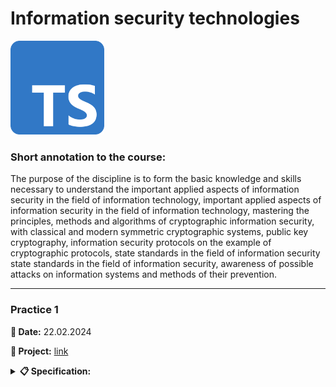 # **Information security technologies**

<img src="img/typescript.svg" height="150" alt="TypeScript">

### **Short annotation to the course:**

The purpose of the discipline is to form the basic knowledge and skills necessary to understand the important applied aspects of information security in the field of information technology, important applied aspects of information security in the field of information technology, mastering the principles, methods and algorithms of cryptographic information security, with classical and modern symmetric cryptographic systems, public key cryptography, information security protocols on the example of cryptographic protocols, state standards in the field of information security state standards in the field of information security, awareness of possible attacks on information systems and methods of their prevention.

---

### **Practice 1**

**📅 Date:** 22.02.2024

**📁 Project:** [link](practice-01)

<details>
<summary><b>📋 Specification:</b></summary>

Create a software implementation of one of two historically important ciphers and one "training" cipher.

The main goal is to familiarize yourself with the Caesar and Vigenère ciphers while writing the paper.

**What you have to do**: write a code that will allow the user to encrypt a message with one of these ciphers.

It is not regulated in what language or in what format, it is up to you.

**What your program should do**: encrypt and decrypt a text message. The first two ciphers can be in the same program/program block. The text for encryption can be a hymn or "Testament".

For the Caesar cipher, the key/offset value is the date of your work (day, not month).

For the Vigenère cipher, you choose the key word/phrase at your own discretion (it can be, for example, your surname).

The gamma cipher involves adding digitized text and a key phrase called a gamma. In this part of the work, you have to encode the text (digitize it). The method of encoding the text and the key is not regulated (you can use the alphabetical letter number, you can use an ANSI table, you can translate the Huffman code into binary form), but it must be commented on in the code or written in the theoretical part of the report. The key is your last name and first name (encoded using the same method as the text) + the date of the work (day and month), written in one line without spaces.
</details>